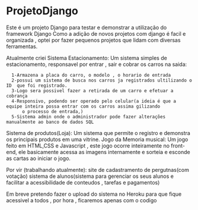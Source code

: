 # ProjetoDjango
Este é um projeto Django para testar e demonstrar a utilização do framework Django
Como a adição de novos projetos com django é facil e organizada , optei por fazer pequenos projetos que lidam com diversas ferramentas.

Atualmente criei
Sistema Estacionamento:
  Um sistema simples de estacionamento, responsavel por entrar , sair e cobrar os carros na saida:
  
      1-Armazena a placa do carro, o modelo , o horario de entrada
      2-possui um sistema de busca nos carros ja registrados ultilizando o ID  que foi registrado.
      3-Logo sera possivel fazer a retirada de um carro e efetuar a cobrança 
      4-Responsivo, podendo ser operado pelo celular(a ideia é que a equipe inteira possa entrar com os carros assima gilizando 
          o processo de entrada,)
      5-Sistema admin onde o administrador pode fazer alterações manualmente ao banco de dados SQL
Sistema de produtos(Loja):
  Um sistema que permite o registro e demonstra os principais produtos em uma vitrine.
Jogo da Memoria musical:
  Um jogo feito em HTML,CSS e Javascript , este jogo ocorre inteiramente no front-end, ele basicamente acessa as imagens internamente 
  e sorteia e esconde as cartas ao iniciar o jogo.

Por vir (trabalhando atualmente):
  site de cadastramento de pergutnas(com votação)
  sistema de alunos(sistema para gerenciar os seus alunos e  facilitar a acessibilidade de conteudos , tarefas e pagamentos)


Em breve pretendo fazer o upload do sistema no Heroku para que fique acessivel a todos , por hora , ficaremos apenas com o codigo
